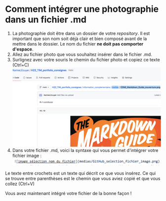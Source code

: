 
# Comment intégrer une photographie dans un fichier .md

1. La photographie doit être dans un dossier de votre *repository*. Il est important que son nom soit déjà clair et bien composé avant de la mettre dans le dossier. Le nom du fichier **ne doit pas comporter d'espace**.
3. Allez au fichier photo que vous souhaitez insérer dans le fichier .md.
4. Surlignez avec votre souris le chemin du fichier photo et copiez ce texte (Ctrl+C)
![image sélection nom du fichier](medias/GitHub_selection_fichier_image.png)
5. Dans votre fichier .md, voici la syntaxe qui vous permet d'intégrer votre fichier image : ![image syntaxe insertion fichier image](medias/GitHub_syntaxe_inserer_image.png)

Le texte entre crochets est un texte qui décrit ce que vous insérez. Ce qui se trouve entre parenthèses est le chemin que vous aviez copié et que vous collez (Ctrl+V)

Vous avez maintenant intégré votre fichier de la bonne façon !
